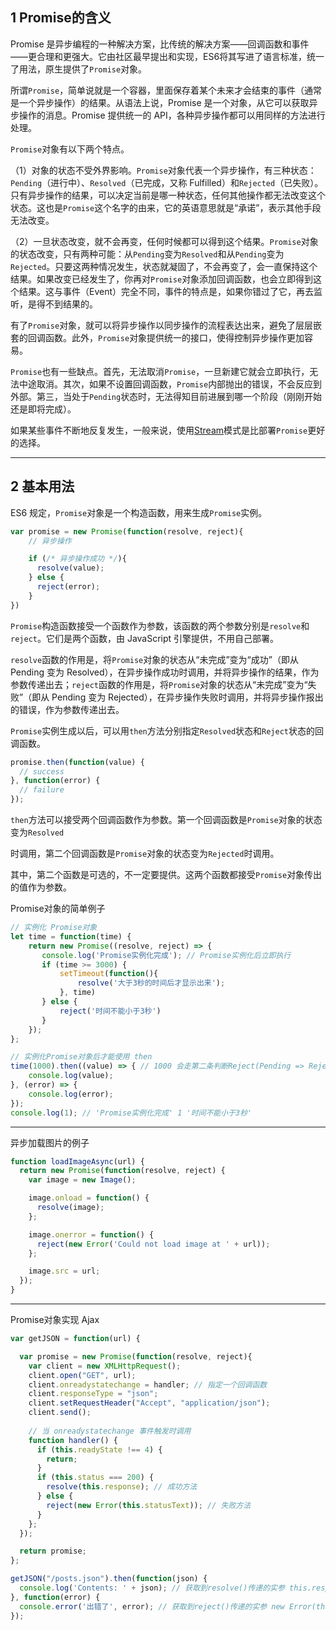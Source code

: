 ## 1 Promise的含义

Promise 是异步编程的一种解决方案，比传统的解决方案——回调函数和事件——更合理和更强大。它由社区最早提出和实现，ES6将其写进了语言标准，统一了用法，原生提供了`Promise`对象。

所谓`Promise`，简单说就是一个容器，里面保存着某个未来才会结束的事件（通常是一个异步操作）的结果。从语法上说，Promise 是一个对象，从它可以获取异步操作的消息。Promise 提供统一的 API，各种异步操作都可以用同样的方法进行处理。

`Promise`对象有以下两个特点。

（1）对象的状态不受外界影响。`Promise`对象代表一个异步操作，有三种状态：`Pending`（进行中）、`Resolved`（已完成，又称 Fulfilled）和`Rejected`（已失败）。只有异步操作的结果，可以决定当前是哪一种状态，任何其他操作都无法改变这个状态。这也是`Promise`这个名字的由来，它的英语意思就是“承诺”，表示其他手段无法改变。

（2）一旦状态改变，就不会再变，任何时候都可以得到这个结果。`Promise`对象的状态改变，只有两种可能：从`Pending`变为`Resolved`和从`Pending`变为`Rejected`。只要这两种情况发生，状态就凝固了，不会再变了，会一直保持这个结果。如果改变已经发生了，你再对`Promise`对象添加回调函数，也会立即得到这个结果。这与事件（Event）完全不同，事件的特点是，如果你错过了它，再去监听，是得不到结果的。

有了`Promise`对象，就可以将异步操作以同步操作的流程表达出来，避免了层层嵌套的回调函数。此外，`Promise`对象提供统一的接口，使得控制异步操作更加容易。

`Promise`也有一些缺点。首先，无法取消`Promise`，一旦新建它就会立即执行，无法中途取消。其次，如果不设置回调函数，`Promise`内部抛出的错误，不会反应到外部。第三，当处于`Pending`状态时，无法得知目前进展到哪一个阶段（刚刚开始还是即将完成）。

如果某些事件不断地反复发生，一般来说，使用[Stream](https://nodejs.org/api/stream.html)模式是比部署`Promise`更好的选择。

---

## 2 基本用法

ES6 规定，`Promise`对象是一个构造函数，用来生成`Promise`实例。

```js
var promise = new Promise(function(resolve, reject){
    // 异步操作

    if (/* 异步操作成功 */){
      resolve(value);
    } else {
      reject(error);
    }
})
```

`Promise`构造函数接受一个函数作为参数，该函数的两个参数分别是`resolve`和`reject`。它们是两个函数，由 JavaScript 引擎提供，不用自己部署。

`resolve`函数的作用是，将`Promise`对象的状态从“未完成”变为“成功”（即从 Pending 变为 Resolved），在异步操作成功时调用，并将异步操作的结果，作为参数传递出去；`reject`函数的作用是，将`Promise`对象的状态从“未完成”变为“失败”（即从 Pending 变为 Rejected），在异步操作失败时调用，并将异步操作报出的错误，作为参数传递出去。

`Promise`实例生成以后，可以用`then`方法分别指定`Resolved`状态和`Reject`状态的回调函数。

```js
promise.then(function(value) {
  // success
}, function(error) {
  // failure
});
```

`then`方法可以接受两个回调函数作为参数。第一个回调函数是`Promise`对象的状态变为`Resolved`

时调用，第二个回调函数是`Promise`对象的状态变为`Rejected`时调用。

其中，第二个函数是可选的，不一定要提供。这两个函数都接受`Promise`对象传出的值作为参数。

Promise对象的简单例子

```js
// 实例化 Promise对象
let time = function(time) {
    return new Promise((resolve, reject) => {
       console.log('Promise实例化完成'); // Promise实例化后立即执行
       if (time >= 3000) {
           setTimeout(function(){
               resolve('大于3秒的时间后才显示出来');
           }, time)
       } else {
           reject('时间不能小于3秒')
       }
    });
};

// 实例化Promise对象后才能使用 then
time(1000).then((value) => { // 1000 会走第二条判断Reject(Pending => Reject 失败会走第二个回调)
    console.log(value);
}, (error) => {
    console.log(error);
});
console.log(1); // 'Promise实例化完成' 1 '时间不能小于3秒'
```

---

异步加载图片的例子

```js
function loadImageAsync(url) {
  return new Promise(function(resolve, reject) {
    var image = new Image();

    image.onload = function() {
      resolve(image);
    };

    image.onerror = function() {
      reject(new Error('Could not load image at ' + url));
    };

    image.src = url;
  });
}
```

---

Promise对象实现 Ajax

```js
var getJSON = function(url) {

  var promise = new Promise(function(resolve, reject){
    var client = new XMLHttpRequest();
    client.open("GET", url);
    client.onreadystatechange = handler; // 指定一个回调函数
    client.responseType = "json";
    client.setRequestHeader("Accept", "application/json");
    client.send();
    
    // 当 onreadystatechange 事件触发时调用
    function handler() { 
      if (this.readyState !== 4) {
        return;
      }
      if (this.status === 200) {
        resolve(this.response); // 成功方法
      } else {
        reject(new Error(this.statusText)); // 失败方法
      }
    };
  });

  return promise;
};

getJSON("/posts.json").then(function(json) {
  console.log('Contents: ' + json); // 获取到resolve()传递的实参 this.response
}, function(error) {
  console.error('出错了', error); // 获取到reject()传递的实参 new Error(this.statusText) 
});
```



